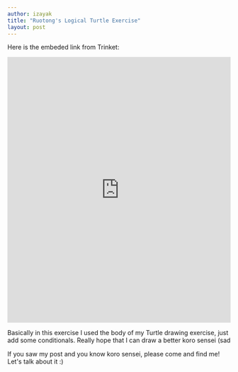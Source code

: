 ```yaml
---
author: izayak
title: "Ruotong's Logical Turtle Exercise"
layout: post
---
```


Here is the embeded link from Trinket:
<iframe src="https://trinket.io/embed/python/882d6824e9" width="100%" height="600" frameborder="0" marginwidth="0" marginheight="0" allowfullscreen></iframe>

Basically in this exercise I used the body of my Turtle drawing exercise, just add some conditionals. Really hope that I can draw a
better koro sensei (sad

If you saw my post and you know koro sensei, please come and find me! Let's talk about it :)
